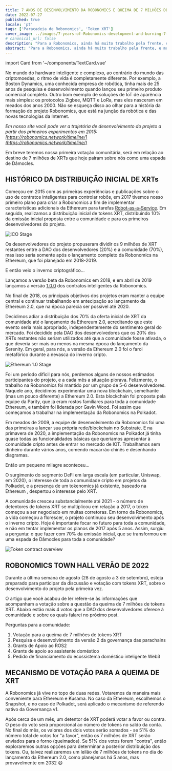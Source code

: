 ```yaml
---
title: 7 ANOS DE DESENVOLVIMENTO DA ROBONOMICS E QUEIMA DE 7 MILHÕES DE XRTs
date: 2022-07-27
published: true
locale: 'pt'
tags: ['Paracadeia de Robonomics', 'Token XRT']
cover_image: ../images/7-years-of-Robonomics-development-and-burning-7-million-XRT/7-years-of-Robonomics-development-and-burning-7-million-XRT.jpg
# canonical_url: false
description: "Para a Robonomics, ainda há muito trabalho pela frente, e muitas coisas irão acontecer pela primeira vez."
abstract: "Para a Robonomics, ainda há muito trabalho pela frente, e muitas coisas irão acontecer pela primeira vez."
---
```

import Card from '~/components/TextCard.vue'

No mundo do hardware inteligente e complexo, ao contrário do mundo das criptomoedas, o ritmo de vida é completamente diferente. Por exemplo, a Boston Dynamics, uma conhecida empresa de robótica, tinha mais de 25 anos de pesquisa e desenvolvimento quando lançou seu primeiro produto comercial completo. Outro bom exemplo de soluções de IoT de aparência mais simples: os protocolos Zigbee, MQTT e LoRa, mas eles nasceram em meados dos anos 2000. Não se esqueça disso ao olhar para a história da formação do projeto Robonomics, que está na junção da robótica e das novas tecnologias da Internet.

*Em nosso site você pode ver a trajetória de desenvolvimento do projeto a partir dos primeiros experimentos em 2015: [https://robonomics.network/timeline/](https://robonomics.network/timeline/)*

Em breve teremos nossa primeira votação comunitária, será em relação ao destino de 7 milhões de XRTs que hoje pairam sobre nós como uma espada de Dâmocles.

## HISTÓRICO DA DISTRIBUIÇÃO INICIAL DE XRTs

Começou em 2015 com as primeiras experiências e publicações sobre o uso de contratos inteligentes para controlar robôs, em 2017 tivemos nosso primeiro plano para criar a Robonomics a fim de implementar características adicionais da Ethereum para tarefas [Robot-as-a-Service](https://en.wikipedia.org/wiki/Robot_as_a_service). Em seguida, realizamos a distribuição inicial de tokens XRT, distribuindo 10% da emissão inicial proposta entre a comunidade e para os primeiros desenvolvedores do projeto.

![ICO Stage](../images/7-years-of-Robonomics-development-and-burning-7-million-XRT/7-years-img-1.png)

Os desenvolvedores do projeto propuseram dividir os 9 milhões de XRT restantes entre a DAO dos desenvolvedores (20%) e a comunidade (70%), mas isso seria somente após o lançamento completo da Robonomics na Ethereum, que foi planejado em 2018-2019.

E então veio o inverno criptográfico...

Lançamos a versão beta da Robonomics em 2018, e em abril de 2019 lançamos a versão [1.0.0](https://github.com/airalab/robonomics_contracts/releases/tag/v1.0) dos contratos inteligentes da Robonomics.

No final de 2018, os principais objetivos dos projetos eram manter a equipe central e continuar trabalhando em antecipação ao lançamento da Ethereum 2.0, que na época parecia ser possível até 2020.

Decidimos adiar a distribuição dos 70% da oferta inicial de XRT da comunidade até o lançamento da Ethereum 2.0, acreditando que este evento seria mais apropriado, independentemente do sentimento geral do mercado. Foi decidido pela DAO dos desenvolvedores que os 20% dos XRTs restantes não seriam utilizados até que a comunidade fosse ativada, o que deveria ser mais ou menos na mesma época do lançamento da Serenity. Em geral, para nós, a versão da Ethereum 2.0 foi o farol metafórico durante a nevasca do inverno cripto.

![Ethereum 1.0 Stage](../images/7-years-of-Robonomics-development-and-burning-7-million-XRT/7-years-img-2.png)

Foi um período difícil para nós, perdemos alguns de nossos estimados participantes do projeto, e a cada mês a situação piorava. Felizmente, o trabalho na Robonomics  foi mantido por um grupo de 5-6 desenvolvedores. Naquele ano, decidimos experimentar uma nova blockchain, semelhante (mas um pouco diferente) a Ethereum 2.0. Esta blockchain foi proposta pela equipe da Parity, que já eram rostos familiares para toda a comunidade Ethereum, e também foi liderada por Gavin Wood. Foi assim que começamos a trabalhar na implementação da Robonomics na Polkadot.

Em meados de 2009, a equipe de desenvolvimento da Robonomics foi uma das primeiras a lançar sua própria rede/blockchain no Substrate. E na primavera de 2020, a implementação da Robonomics na Polkadot já tinha quase todas as funcionalidades básicas que queríamos apresentar à comunidade cripto antes de entrar no mercado de IOT. Trabalhamos sem dinheiro durante vários anos, comendo macarrão chinês e desenhando diagramas.

Então um pequeno milagre aconteceu...

O surgimento do segmento DeFi em larga escala (em particular, Uniswap, em 2020), o interesse de toda a comunidade cripto em projetos da Polkadot, e a presença de um tokenomics já existente, baseado na Ethereum , despertou o interesse pelo XRT.

A comunidade cresceu substancialmente até 2021 - o número de detentores de tokens XRT se multiplicou em relação a 2017, o token começou a ser negociado em muitas corretoras. Em torno da Robonomics, a vida começou a florescer, o projeto continuou seu desenvolvimento após o inverno cripto. Hoje é importante focar no futuro para toda a comunidade, e não em tentar implementar os planos de 2017 após 5 anos. Assim, surgiu a pergunta: o que fazer com 70% da emissão inicial, que se transformou em uma espada de Dâmocles para toda a comunidade?

![Token contract overview](../images/7-years-of-Robonomics-development-and-burning-7-million-XRT/7-years-img-3.png)

## ROBONOMICS TOWN HALL VERÃO DE 2022

Durante a última semana de agosto (28 de agosto a 3 de setembro), esteja preparado para participar da discussão e votação com tokens XRT, sobre o desenvolvimento do projeto pela primeira vez.

O artigo que você acabou de ler refere-se às informações que acompanham a votação sobre a questão da queima de 7 milhões de tokens XRT. Abaixo estão mais 4 votos que a DAO dos desenvolvedores oferece à comunidade e sobre os quais falarei no próximo post.

Perguntas para a comunidade:

1. Votação para a queima de 7 milhões de tokens XRT
2. Pesquisa e desenvolvimento da versão 2 da governança das parachains
3. Grants de Apoio ao ROS2
4. Grants de apoio ao assistente doméstico
5. Pedido de financiamento do ecossistema doméstico inteligente Web3

## MECANISMO DE VOTAÇÃO PARA A QUEIMA DE XRT

A Robonomics já vive no topo de duas redes. Votaremos da maneira mais conveniente para Ethereum e Kusama. No caso da Ethereum, escolhemos o Snapshot, e no caso de Polkadot, será aplicado o mecanismo de referendo nativo da Governança v1.

Após cerca de um mês, um detentor de XRT poderá votar a favor ou contra. O peso do voto será proporcional ao número de tokens no saldo da conta. No final do mês, os valores dos dois votos serão somados - se 51% do número total de votos for "a favor", então os 7 milhões de XRT serão enviados para o forno (queimados). Se 51% dos votos forem "contra", então exploraremos outras opções para determinar a posterior distribuição dos tokens. Ou, talvez realizaremos um leilão de 7 milhões de tokens no dia do lançamento da Ethereum 2.0, como planejamos há 5 anos, mas provavelmente em 2032 😄